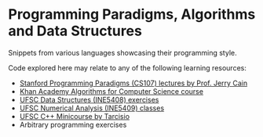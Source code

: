 Programming Paradigms, Algorithms and Data Structures
====

Snippets from various languages showcasing their programming style.

Code explored here may relate to any of the following learning resources:
* [Stanford Programming Paradigms (CS107) lectures by Prof. Jerry Cain](https://www.youtube.com/playlist?list=PL9D558D49CA734A02)
* [Khan Academy Algorithms for Computer Science course](https://www.khanacademy.org/computing/computer-science/algorithms)
* [UFSC Data Structures (INE5408) exercises](https://www.youtube.com/watch?list=PLWG7TKLwYttnlvODGYZQlBIVL1iyPJy5a&v=0mbp5qtl_9g)
* [UFSC Numerical Analysis (INE5409) classes](http://sergiopeters.prof.ufsc.br/livro-calculo-numerico-computacional/)
* [UFSC C++ Minicourse by Tarcisio](http://tarcis.io/cpp/)
* Arbitrary programming exercises

